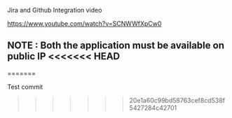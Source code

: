

Jira and Github Integration video

https://www.youtube.com/watch?v=SCNWWfXpCw0

NOTE : Both the application must be available on public IP
<<<<<<< HEAD
-----------------------------------------------------------
=======

Test commit

>>>>>>> 20e1a60c99bd58763cef8cd538f5427284c42701
